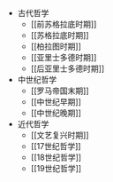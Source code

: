 - 古代哲学
	- [[前苏格拉底时期]]
	- [[苏格拉底时期]]
	- [[柏拉图时期]]
	- [[亚里士多德时期]]
	- [[后亚里士多德时期]]
- 中世纪哲学
	- [[罗马帝国末期]]
	- [[中世纪早期]]
	- [[中世纪晚期]]
- 近代哲学
	- [[文艺复兴时期]]
	- [[17世纪哲学]]
	- [[18世纪哲学]]
	- [[19世纪哲学]]